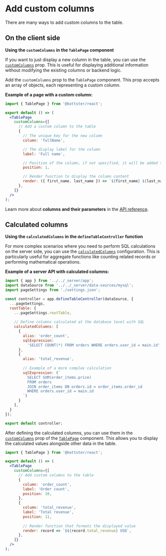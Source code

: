 # Add custom columns

There are many ways to add custom columns to the table. 

## On the client side

**Using the `customColumns` in the `TablePage` component**

If you want to just display a new column in the table, you can use the [`customColumns`](../../../ui/table-page-component.md#customcolumns) prop. This is useful for displaying additional information without modifying the existing columns or backend logic.

Add the `customColumns` prop to the `TablePage` component. This prop accepts an array of objects, each representing a custom column.

**Example of a page with a custom column:**

```jsx title="app/pages/users/index.jsx"
import { TablePage } from '@kottster/react';

export default () => (
  <TablePage
    customColumns={[
      // Add a custom column to the table
      {
        // The unique key for the new column
        column: 'fullName',

        // The display label for the column
        label: 'Full name',

        // Position of the column, if not specified, it will be added to the end
        position: 1,

        // Render function to display the column content
        render: ({ first_name, last_name }) => `${first_name} ${last_name}`,
      },
    ]}
  />
);
```

Learn more about **columns and their parameters** in the [API reference](../configuration/api.md#columns-1).

## Calculated columns

**Using the `calculatedColumns` in the `defineTableController` function**

For more complex scenarios where you need to perform SQL calculations on the server side, you can use the [`calculatedColumns`](../configuration/api.md#calculatedcolumns) configuration. This is particularly useful for aggregate functions like counting related records or performing mathematical operations.

**Example of a server API with calculated columns:**

```js title="app/pages/users/api.server.js"
import { app } from '../../_server/app';
import dataSource from '../../_server/data-sources/mysql';
import pageSettings from './settings.json';

const controller = app.defineTableController(dataSource, {
  ...pageSettings,
  rootTable: {
    ...pageSettings.rootTable,
    
    // Define columns calculated at the database level with SQL
    calculatedColumns: [
      {
        alias: 'order_count',
        sqlExpression:
          'SELECT COUNT(*) FROM orders WHERE orders.user_id = main.id'
      },
      {
        alias: 'total_revenue',
  
        // Example of a more complex calculation
        sqlExpression: (`
          SELECT SUM(order_items.price) 
          FROM orders 
          JOIN order_items ON orders.id = order_items.order_id 
          WHERE orders.user_id = main.id
        `)
      }
    ],
  }
});

export default controller;
```

After defining the calculated columns, you can use them in the [`customColumns`](../../../ui/table-page-component.md#customcolumns) prop of the [`TablePage`](../../../ui/table-page-component.md) component. This allows you to display the calculated values alongside other data in the table.

```jsx title="app/pages/users/index.jsx"
import { TablePage } from '@kottster/react';

export default () => (
  <TablePage
    customColumns={[
      // Add custom columns to the table
      {
        column: 'order_count',
        label: 'Order count',
        position: 10,
      },
      {
        column: 'total_revenue',
        label: 'Total revenue',
        position: 11,
        
        // Render function that formats the displayed value
        render: record => `$${record.total_revenue} USD`,
      },
    ]}
  />
);
```